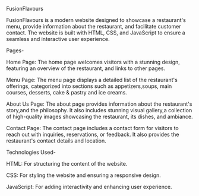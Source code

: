 FusionFlavours

FusionFlavours is a modern website designed to showcase a restaurant's menu, provide information about the restaurant, and facilitate customer contact. The website is built with HTML, CSS, and JavaScript to ensure a seamless and interactive user experience.


Pages-

Home Page:
The home page welcomes visitors with a stunning design, featuring an overview of the restaurant, and links to other pages.

Menu Page:
The menu page displays a detailed list of the restaurant's offerings, categorized into sections such as appetizers,soups, main courses, desserts, cake & pastry and ice creams.

About Us Page:
The about page provides information about the restaurant's story,and the philosophy. It also includes stunning visual gallery,a collection of high-quality images showcasing the restaurant, its dishes, and ambiance.

Contact Page:
The contact page includes a contact form for visitors to reach out with inquiries, reservations, or feedback. It also provides the restaurant's contact details and location.


Technologies Used-

HTML: For structuring the content of the website.

CSS: For styling the website and ensuring a responsive design.

JavaScript: For adding interactivity and enhancing user experience.
